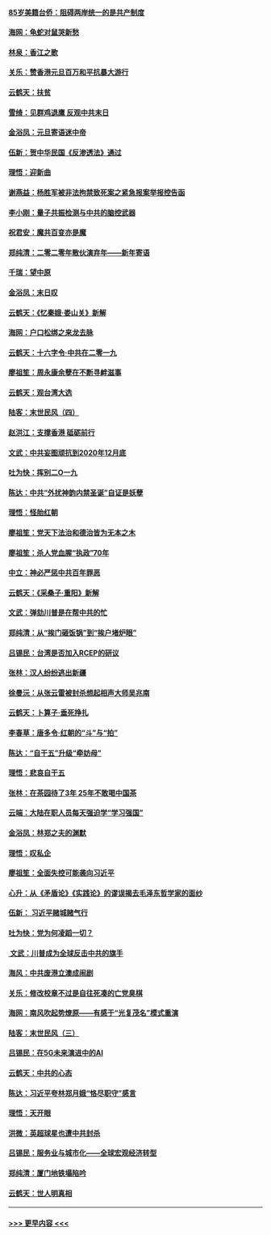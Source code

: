 #### [85岁美籍台侨：阻碍两岸统一的是共产制度](../pages/nsc993/n11765043.md?t=01040933) 
#### [海网：龟蛇对鼠哭新愁](../pages/nsc993/n11764895.md?t=01040933) 
#### [林泉：香江之歌](../pages/nsc993/n11764415.md?t=01040933) 
#### [关乐：赞香港元旦百万和平抗暴大游行](../pages/nsc993/n11764382.md?t=01040933) 
#### [云鹤天：扶贫](../pages/nsc993/n11764245.md?t=01040933) 
#### [雪绮：见群鸡退鹰  反观中共末日](../pages/nsc993/n11762112.md?t=01040933) 
#### [金浴凤：元旦寄语迷中帝](../pages/nsc993/n11761788.md?t=01040933) 
#### [伍新：贺中华民国《反渗透法》通过](../pages/nsc993/n11761994.md?t=01040933) 
#### [理悟：迎新曲](../pages/nsc993/n11761152.md?t=01040933) 
#### [谢燕益：杨胜军被非法拘禁致死案之紧急报案举报控告函](../pages/nsc993/n11756134.md?t=01040933) 
#### [李小刚：量子共振检测与中共的脑控武器](../pages/nsc993/n11754518.md?t=01040933) 
#### [祝君安：魔共百变亦是魔](../pages/nsc993/n11754469.md?t=01040933) 
#### [郑纯清：二零二零年散伙演弃年——新年寄语](../pages/nsc993/n11754195.md?t=01040933) 
#### [千瑞：望中原](../pages/nsc993/n11754159.md?t=01040933) 
#### [金浴凤：末日叹](../pages/nsc993/n11752359.md?t=01040933) 
#### [云鹤天：《忆秦娥‧娄山关》新解](../pages/nsc993/n11752348.md?t=01040933) 
#### [海网：户口松绑之来龙去脉](../pages/nsc993/n11752328.md?t=01040933) 
#### [云鹤天：十六字令‧中共在二零一九](../pages/nsc993/n11752305.md?t=01040933) 
#### [廖祖笙：周永康余孽在不断寻衅滋事](../pages/nsc993/n11751013.md?t=01040933) 
#### [云鹤天：观台湾大选](../pages/nsc993/n11751007.md?t=01040933) 
#### [陆客：末世民风（四）](../pages/nsc993/n11749203.md?t=01040933) 
#### [赵洪江：支撑香港 砥砺前行](../pages/nsc993/n11748482.md?t=01040933) 
#### [文武：中共妄图顽抗到2020年12月底](../pages/nsc993/n11748446.md?t=01040933) 
#### [吐为快：挥别二O一九](../pages/nsc993/n11748411.md?t=01040933) 
#### [陈达：中共“外扰神韵内禁圣诞”自证是妖孽](../pages/nsc993/n11748226.md?t=01040933) 
#### [理悟：怪胎红朝](../pages/nsc993/n11748206.md?t=01040933) 
#### [廖祖笙：党天下法治和德治皆为无本之木](../pages/nsc993/n11748135.md?t=01040933) 
#### [廖祖笙：杀人党血腥“执政”70年](../pages/nsc993/n11745144.md?t=01040933) 
#### [中立：神必严惩中共百年罪恶](../pages/nsc993/n11744970.md?t=01040933) 
#### [云鹤天：《采桑子‧重阳》新解](../pages/nsc993/n11744948.md?t=01040933) 
#### [文武：弹劾川普是在帮中共的忙](../pages/nsc993/n11744758.md?t=01040933) 
#### [郑纯清：从“挨门砸饭锅”到“挨户堵炉眼”](../pages/nsc993/n11744745.md?t=01040933) 
#### [吕锡民：台湾是否加入RCEP的研议](../pages/nsc993/n11744701.md?t=01040933) 
#### [张林：汉人纷纷逃出新疆](../pages/nsc993/n11743530.md?t=01040933) 
#### [徐曼沅：从张云雷被封杀想起相声大师吴兆南](../pages/nsc993/n11741816.md?t=01040933) 
#### [云鹤天：卜算子‧垂死挣扎](../pages/nsc993/n11739956.md?t=01040933) 
#### [李春草：唐多令‧红朝的“斗”与“拍”](../pages/nsc993/n11739830.md?t=01040933) 
#### [陈达：“自干五”升级“牵妨母”](../pages/nsc993/n11739724.md?t=01040933) 
#### [理悟：悲哀自干五](../pages/nsc993/n11739547.md?t=01040933) 
#### [张林：在茶园待了3年 25年不敢喝中国茶](../pages/nsc993/n11739240.md?t=01040933) 
#### [云端：大陆在职人员每天强迫学“学习强国”](../pages/nsc993/n11738735.md?t=01040933) 
#### [金浴凤：林郑之夫的渊默](../pages/nsc993/n11737735.md?t=01040933) 
#### [理悟：叹私企](../pages/nsc993/n11737715.md?t=01040933) 
#### [廖祖笙：全面失控可能袭向习近平](../pages/nsc993/n11737704.md?t=01040933) 
#### [心升：从《矛盾论》《实践论》的谬误揭去毛泽东哲学家的面纱](../pages/nsc993/n11736962.md?t=01040933) 
#### [伍新： 习近平赌城赌气行](../pages/nsc993/n11736929.md?t=01040933) 
#### [吐为快：党为何凌蹈一切？](../pages/nsc993/n11736915.md?t=01040933) 
#### [ 文武：川普成为全球反击中共的旗手](../pages/nsc993/n11736882.md?t=01040933) 
#### [海风：中共废港立澳成闹剧](../pages/nsc993/n11735857.md?t=01040933) 
#### [关乐：修改校章不过是自往死凑的亡党臭棋](../pages/nsc993/n11735097.md?t=01040933) 
#### [海网：南风吹起势燎原——有感于“光复茂名”模式重演](../pages/nsc993/n11732308.md?t=01040933) 
#### [陆客：末世民风（三）](../pages/nsc993/n11732211.md?t=01040933) 
#### [吕锡民：在5G未来演进中的AI](../pages/nsc993/n11730010.md?t=01040933) 
#### [云鹤天：中共的心态](../pages/nsc993/n11729906.md?t=01040933) 
#### [陈达：习近平夸林郑月娥“恪尽职守”感言](../pages/nsc993/n11729881.md?t=01040933) 
#### [理悟：天开眼](../pages/nsc993/n11729699.md?t=01040933) 
#### [洪微：英超球星也遭中共封杀](../pages/nsc993/n11727243.md?t=01040933) 
#### [吕锡民：服务业与城市化——全球宏观经济转型](../pages/nsc993/n11725845.md?t=01040933) 
#### [郑纯清：厦门地铁塌陷吟](../pages/nsc993/n11725813.md?t=01040933) 
#### [云鹤天：世人明真相](../pages/nsc993/n11725621.md?t=01040933) 

----
#### [ >>> 更早内容 <<< ](../indexes/nsc993-earlier.md)
